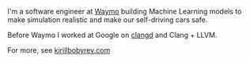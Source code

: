 I'm a software engineer at [Waymo](https://waymo.com/) building Machine Learning
models to make simulation realistic and make our self-driving cars safe.

Before Waymo I worked at Google on [clangd](https://clangd.llvm.org) and Clang + LLVM.

For more, see [kirillbobyrev.com](https://kirillbobyrev.com)
